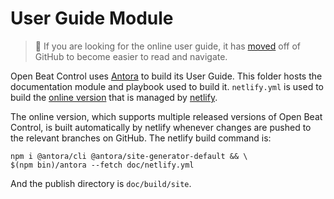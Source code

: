 # User Guide Module

> :mag_right: If you are looking for the online user guide, it has
> [moved](https://obc-guide.deepsymmetry.org/) off of
> GitHub to become easier to read and navigate.

Open Beat Control uses [Antora](https://antora.org) to build its User
Guide. This folder hosts the documentation module and playbook used to
build it. `netlify.yml` is used to build the [online
version](https://obc-guide.deepsymmetry.org/) that is managed by
[netlify](https://www.netlify.com).

The online version, which supports multiple released versions of Open
Beat Control, is built automatically by netlify whenever changes are
pushed to the relevant branches on GitHub. The netlify build command
is:

    npm i @antora/cli @antora/site-generator-default && \
    $(npm bin)/antora --fetch doc/netlify.yml

And the publish directory is `doc/build/site`.

